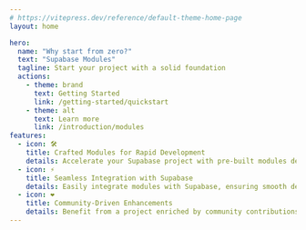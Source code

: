 ```yaml
---
# https://vitepress.dev/reference/default-theme-home-page
layout: home

hero:
  name: "Why start from zero?"
  text: "Supabase Modules"
  tagline: Start your project with a solid foundation
  actions:
    - theme: brand
      text: Getting Started
      link: /getting-started/quickstart
    - theme: alt
      text: Learn more
      link: /introduction/modules
features:
  - icon: 🛠️
    title: Crafted Modules for Rapid Development
    details: Accelerate your Supabase project with pre-built modules designed for quick and efficient integration.
  - icon: ⚡️
    title: Seamless Integration with Supabase
    details: Easily integrate modules with Supabase, ensuring smooth development and compatibility.
  - icon: ❤️
    title: Community-Driven Enhancements
    details: Benefit from a project enriched by community contributions, fostering continuous improvement and innovation.
---
```

